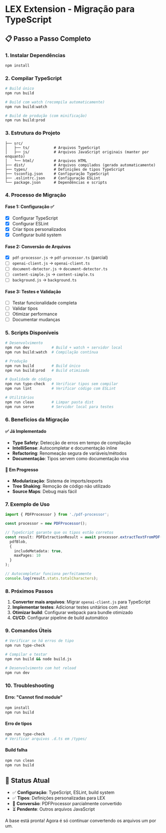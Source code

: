 # LEX Extension - Migração para TypeScript

## 📋 Passo a Passo Completo

### 1. Instalar Dependências

```bash
npm install
```

### 2. Compilar TypeScript

```bash
# Build único
npm run build

# Build com watch (recompila automaticamente)
npm run build:watch

# Build de produção (com minificação)
npm run build:prod
```

### 3. Estrutura do Projeto

```
├── src/
│   ├── ts/           # Arquivos TypeScript
│   ├── js/           # Arquivos JavaScript originais (manter por enquanto)
│   └── html/         # Arquivos HTML
├── dist/             # Arquivos compilados (gerado automaticamente)
├── types/            # Definições de tipos TypeScript
├── tsconfig.json     # Configuração TypeScript
├── .eslintrc.json    # Configuração ESLint
└── package.json      # Dependências e scripts
```

### 4. Processo de Migração

#### Fase 1: Configuração ✅
- [x] Configurar TypeScript
- [x] Configurar ESLint
- [x] Criar tipos personalizados
- [x] Configurar build system

#### Fase 2: Conversão de Arquivos
- [x] `pdf-processor.js` → `pdf-processor.ts` (parcial)
- [ ] `openai-client.js` → `openai-client.ts`
- [ ] `document-detector.js` → `document-detector.ts`
- [ ] `content-simple.js` → `content-simple.ts`
- [ ] `background.js` → `background.ts`

#### Fase 3: Testes e Validação
- [ ] Testar funcionalidade completa
- [ ] Validar tipos
- [ ] Otimizar performance
- [ ] Documentar mudanças

### 5. Scripts Disponíveis

```bash
# Desenvolvimento
npm run dev          # Build + watch + servidor local
npm run build:watch  # Compilação contínua

# Produção
npm run build        # Build único
npm run build:prod   # Build otimizado

# Qualidade de código
npm run type-check   # Verificar tipos sem compilar
npm run lint         # Verificar código com ESLint

# Utilitários
npm run clean        # Limpar pasta dist
npm run serve        # Servidor local para testes
```

### 6. Benefícios da Migração

#### ✅ Já Implementado
- **Type Safety**: Detecção de erros em tempo de compilação
- **IntelliSense**: Autocompletar e documentação inline
- **Refactoring**: Renomeação segura de variáveis/métodos
- **Documentação**: Tipos servem como documentação viva

#### 🔄 Em Progresso
- **Modularização**: Sistema de imports/exports
- **Tree Shaking**: Remoção de código não utilizado
- **Source Maps**: Debug mais fácil

### 7. Exemplo de Uso

```typescript
import { PDFProcessor } from './pdf-processor';

const processor = new PDFProcessor();

// TypeScript garante que os tipos estão corretos
const result: PDFExtractionResult = await processor.extractTextFromPDF(
  pdfBlob, 
  {
    includeMetadata: true,
    maxPages: 10
  }
);

// Autocompletar funciona perfeitamente
console.log(result.stats.totalCharacters);
```

### 8. Próximos Passos

1. **Converter mais arquivos**: Migrar `openai-client.js` para TypeScript
2. **Implementar testes**: Adicionar testes unitários com Jest
3. **Otimizar build**: Configurar webpack para bundle otimizado
4. **CI/CD**: Configurar pipeline de build automático

### 9. Comandos Úteis

```bash
# Verificar se há erros de tipo
npm run type-check

# Compilar e testar
npm run build && node build.js

# Desenvolvimento com hot reload
npm run dev
```

### 10. Troubleshooting

#### Erro: "Cannot find module"
```bash
npm install
npm run build
```

#### Erro de tipos
```bash
npm run type-check
# Verificar arquivos .d.ts em /types/
```

#### Build falha
```bash
npm run clean
npm run build
```

## 🎯 Status Atual

- ✅ **Configuração**: TypeScript, ESLint, build system
- ✅ **Tipos**: Definições personalizadas para LEX
- 🔄 **Conversão**: PDFProcessor parcialmente convertido
- ⏳ **Pendente**: Outros arquivos JavaScript

A base está pronta! Agora é só continuar convertendo os arquivos um por um.